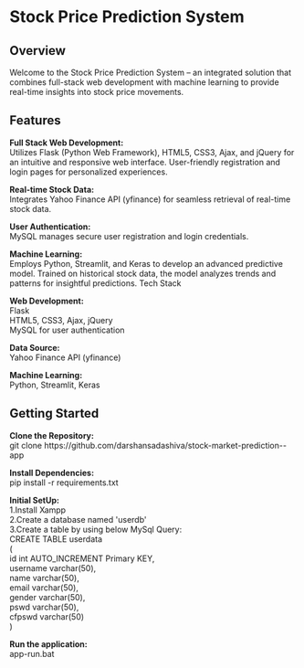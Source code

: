 <h1>Stock Price Prediction System</h1>
<h2>Overview</h2>
Welcome to the Stock Price Prediction System – an integrated solution that combines full-stack web development with machine learning to provide real-time insights into stock price movements.

<h2>Features</h2>
<b>Full Stack Web Development:</b><br>
Utilizes Flask (Python Web Framework), HTML5, CSS3, Ajax, and jQuery for an intuitive and responsive web interface.
User-friendly registration and login pages for personalized experiences.

<b>Real-time Stock Data:</b><br>
Integrates Yahoo Finance API (yfinance) for seamless retrieval of real-time stock data.

<b>User Authentication:</b> <br>
MySQL manages secure user registration and login credentials.

<b>Machine Learning:</b><br>
Employs Python, Streamlit, and Keras to develop an advanced predictive model.
Trained on historical stock data, the model analyzes trends and patterns for insightful predictions.
Tech Stack

<b>Web Development:</b> <br>
Flask <br>
HTML5, CSS3, Ajax, jQuery <br>
MySQL for user authentication <br>

<b>Data Source:</b> <br>
Yahoo Finance API (yfinance)

<b>Machine Learning:</b> <br>
Python, Streamlit, Keras

<h2>Getting Started</h2>
<b>Clone the Repository:</b> <br>
git clone https://github.com/darshansadashiva/stock-market-prediction--app <br>

<b>Install Dependencies:</b> <br>
pip install -r requirements.txt    

<b>Initial SetUp:</b> <br>
1.Install Xampp <br>
2.Create a database named 'userdb' <br>
3.Create a table by using below MySql Query: <br>
      CREATE TABLE userdata <br>
      ( <br>
        id int AUTO_INCREMENT Primary KEY, <br>
        username varchar(50), <br>
        name varchar(50), <br>
        email varchar(50), <br>
        gender varchar(50), <br>
        pswd varchar(50), <br>
        cfpswd varchar(50) <br>
      ) <br>

<b>Run the application:</b> <br>
app-run.bat
